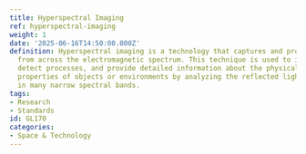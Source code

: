 ```yaml
---
title: Hyperspectral Imaging
ref: hyperspectral-imaging
weight: 1
date: '2025-06-16T14:50:00.000Z'
definition: Hyperspectral imaging is a technology that captures and processes information
  from across the electromagnetic spectrum. This technique is used to identify materials,
  detect processes, and provide detailed information about the physical and chemical
  properties of objects or environments by analyzing the reflected light from them
  in many narrow spectral bands.
tags:
- Research
- Standards
id: GL170
categories:
- Space & Technology
---
```


